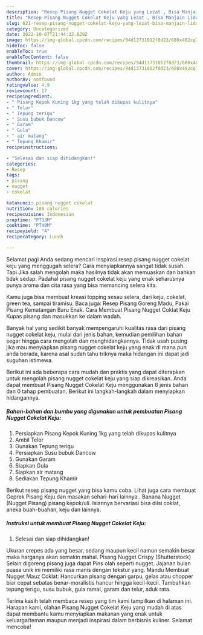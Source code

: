 ```yaml
---
description: "Resep Pisang Nugget Cokelat Keju yang Lezat , Bisa Manjain Lidah"
title: "Resep Pisang Nugget Cokelat Keju yang Lezat , Bisa Manjain Lidah"
slug: 621-resep-pisang-nugget-cokelat-keju-yang-lezat-bisa-manjain-lidah
category: Uncategorized
date: 2022-10-07T21:44:32.829Z
image: https://img-global.cpcdn.com/recipes/94d13731012f8d23/680x482cq70/pisang-nugget-cokelat-keju-foto-resep-utama.jpg
hideToc: false
enableToc: true
enableTocContent: false
thumbnail: https://img-global.cpcdn.com/recipes/94d13731012f8d23/680x482cq70/pisang-nugget-cokelat-keju-foto-resep-utama.jpg
cover: https://img-global.cpcdn.com/recipes/94d13731012f8d23/680x482cq70/pisang-nugget-cokelat-keju-foto-resep-utama.jpg
author: Admin
authorAv: notfound
ratingvalue: 4.9
reviewcount: 17
recipeingredient:
- " Pisang Kepok Kuning 1kg yang telah dikupas kulitnya"
- " Telor"
- " Tepung terigu"
- " Susu bubuk Dancow"
- " Garam"
- " Gula"
- " air matang"
- " Tepung Khamir"
recipeinstructions:

- "Selesai dan siap dihidangkan!"
categories:
- Resep
tags:
- pisang
- nugget
- cokelat

katakunci: pisang nugget cokelat 
nutrition: 189 calories
recipecuisine: Indonesian
preptime: "PT33M"
cooktime: "PT49M"
recipeyield: "4"
recipecategory: Lunch

---
```



Selamat pagi Anda sedang mencari inspirasi resep pisang nugget cokelat keju yang menggugah selera? Cara menyiapkannya sangat tidak susah. Tapi Jika salah mengolah maka hasilnya tidak akan memuaskan dan bahkan tidak sedap. Padahal pisang nugget cokelat keju yang enak seharusnya punya aroma dan cita rasa yang bisa memancing selera kita.


Kamu juga bisa membuat kreasi topping sesau selera, dari keju, cokelat, green tea, sampai tiramisu. Baca juga: Resep Pisang Goreng Madu, Pakai Pisang Kematangan Baru Enak. Cara Membuat Pisang Nugget Coklat Keju Kupas pisang dan masukkan ke dalam wadah.

Banyak hal yang sedikit banyak mempengaruhi kualitas rasa dari pisang nugget cokelat keju, mulai dari jenis bahan, kemudian pemilihan bahan segar hingga cara mengolah dan menghidangkannya. Tidak usah pusing jika mau menyiapkan pisang nugget cokelat keju yang enak di mana pun anda berada, karena asal sudah tahu triknya maka hidangan ini dapat jadi suguhan istimewa.


Berikut ini ada beberapa cara mudah dan praktis yang dapat diterapkan untuk mengolah pisang nugget cokelat keju yang siap dikreasikan. Anda dapat membuat Pisang Nugget Cokelat Keju menggunakan 8 jenis bahan dan 0 tahap pembuatan. Berikut ini langkah-langkah dalam menyiapkan hidangannya.

<!--inarticleads1-->

##### Bahan-bahan dan bumbu yang digunakan untuk pembuatan Pisang Nugget Cokelat Keju:

1. Persiapkan  Pisang Kepok Kuning 1kg yang telah dikupas kulitnya
1. Ambil  Telor
1. Gunakan  Tepung terigu
1. Persiapkan  Susu bubuk Dancow
1. Gunakan  Garam
1. Siapkan  Gula
1. Siapkan  air matang
1. Sediakan  Tepung Khamir


Berikut resep pisang nugget yang bisa kamu coba. Lihat juga cara membuat Geprek Pisang Keju dan masakan sehari-hari lainnya.. Banana Nugget (Nugget Pisang) pisang kepok/uli. Isiannya bervariasi bisa diisi coklat, aneka buah-buahan, keju dan lainnya. 

<!--inarticleads2-->

##### Instruksi untuk membuat Pisang Nugget Cokelat Keju:


1. Selesai dan siap dihidangkan!

Ukuran crepes ada yang besar, sedang maupun kecil namun semakin besar maka harganya akan semakin mahal. Pisang Nugget Crispy (Shutterstock) Selain digoreng pisang juga dapat Pins olah seperti nugget. Jajanan bulan puasa unik ini memiliki rasa manis dengan tekstur yang. Mandu Membuat Nugget Mauz Coklat: Hancurkan pisang dengan garpu, gelas atau chopper biar cepat sebatas benar-moralistis hancur hingga kecil-kecil. Tambahkan tepung terigu, susu bubuk, gula ramal, garam dan telur, aduk rata. 

Terima kasih telah membaca resep yang tim kami tampilkan di halaman ini. Harapan kami, olahan Pisang Nugget Cokelat Keju yang mudah di atas dapat membantu kamu menyiapkan makanan yang enak untuk keluarga/teman maupun menjadi inspirasi dalam berbisnis kuliner. Selamat mencoba!
